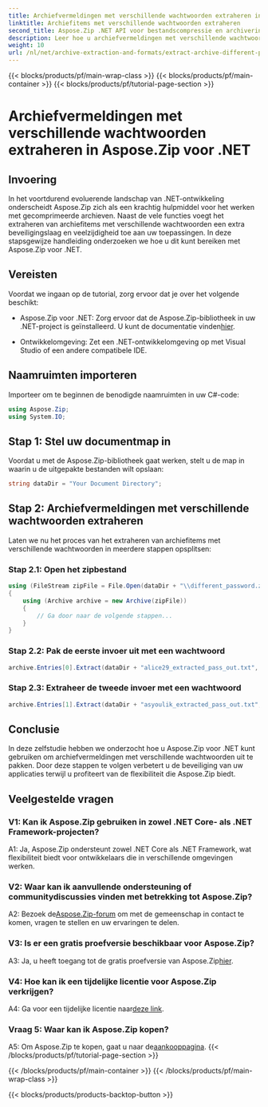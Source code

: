 ```yaml
---
title: Archiefvermeldingen met verschillende wachtwoorden extraheren in Aspose.Zip voor .NET
linktitle: Archiefitems met verschillende wachtwoorden extraheren
second_title: Aspose.Zip .NET API voor bestandscompressie en archivering
description: Leer hoe u archiefvermeldingen met verschillende wachtwoorden uitpakt in Aspose.Zip voor .NET. Verhoog de veiligheid en flexibiliteit in uw applicaties.
weight: 10
url: /nl/net/archive-extraction-and-formats/extract-archive-different-passwords/
---
```


{{< blocks/products/pf/main-wrap-class >}}
{{< blocks/products/pf/main-container >}}
{{< blocks/products/pf/tutorial-page-section >}}

# Archiefvermeldingen met verschillende wachtwoorden extraheren in Aspose.Zip voor .NET

## Invoering

In het voortdurend evoluerende landschap van .NET-ontwikkeling onderscheidt Aspose.Zip zich als een krachtig hulpmiddel voor het werken met gecomprimeerde archieven. Naast de vele functies voegt het extraheren van archiefitems met verschillende wachtwoorden een extra beveiligingslaag en veelzijdigheid toe aan uw toepassingen. In deze stapsgewijze handleiding onderzoeken we hoe u dit kunt bereiken met Aspose.Zip voor .NET.

## Vereisten

Voordat we ingaan op de tutorial, zorg ervoor dat je over het volgende beschikt:

-  Aspose.Zip voor .NET: Zorg ervoor dat de Aspose.Zip-bibliotheek in uw .NET-project is geïnstalleerd. U kunt de documentatie vinden[hier](https://reference.aspose.com/zip/net/).

- Ontwikkelomgeving: Zet een .NET-ontwikkelomgeving op met Visual Studio of een andere compatibele IDE.

## Naamruimten importeren

Importeer om te beginnen de benodigde naamruimten in uw C#-code:

```csharp
using Aspose.Zip;
using System.IO;
```

## Stap 1: Stel uw documentmap in

Voordat u met de Aspose.Zip-bibliotheek gaat werken, stelt u de map in waarin u de uitgepakte bestanden wilt opslaan:

```csharp
string dataDir = "Your Document Directory";
```

## Stap 2: Archiefvermeldingen met verschillende wachtwoorden extraheren

Laten we nu het proces van het extraheren van archiefitems met verschillende wachtwoorden in meerdere stappen opsplitsen:

### Stap 2.1: Open het zipbestand

```csharp
using (FileStream zipFile = File.Open(dataDir + "\\different_password.zip", FileMode.Open))
{
    using (Archive archive = new Archive(zipFile))
    {
        // Ga door naar de volgende stappen...
    }
}
```

### Stap 2.2: Pak de eerste invoer uit met een wachtwoord

```csharp
archive.Entries[0].Extract(dataDir + "alice29_extracted_pass_out.txt", "first_pass");
```

### Stap 2.3: Extraheer de tweede invoer met een wachtwoord

```csharp
archive.Entries[1].Extract(dataDir + "asyoulik_extracted_pass_out.txt", "second_pass");
```

## Conclusie

In deze zelfstudie hebben we onderzocht hoe u Aspose.Zip voor .NET kunt gebruiken om archiefvermeldingen met verschillende wachtwoorden uit te pakken. Door deze stappen te volgen verbetert u de beveiliging van uw applicaties terwijl u profiteert van de flexibiliteit die Aspose.Zip biedt.

## Veelgestelde vragen

### V1: Kan ik Aspose.Zip gebruiken in zowel .NET Core- als .NET Framework-projecten?

A1: Ja, Aspose.Zip ondersteunt zowel .NET Core als .NET Framework, wat flexibiliteit biedt voor ontwikkelaars die in verschillende omgevingen werken.

### V2: Waar kan ik aanvullende ondersteuning of communitydiscussies vinden met betrekking tot Aspose.Zip?

 A2: Bezoek de[Aspose.Zip-forum](https://forum.aspose.com/c/zip/37) om met de gemeenschap in contact te komen, vragen te stellen en uw ervaringen te delen.

### V3: Is er een gratis proefversie beschikbaar voor Aspose.Zip?

 A3: Ja, u heeft toegang tot de gratis proefversie van Aspose.Zip[hier](https://releases.aspose.com/).

### V4: Hoe kan ik een tijdelijke licentie voor Aspose.Zip verkrijgen?

 A4: Ga voor een tijdelijke licentie naar[deze link](https://purchase.aspose.com/temporary-license/).

### Vraag 5: Waar kan ik Aspose.Zip kopen?

 A5: Om Aspose.Zip te kopen, gaat u naar de[aankooppagina](https://purchase.aspose.com/buy).
{{< /blocks/products/pf/tutorial-page-section >}}

{{< /blocks/products/pf/main-container >}}
{{< /blocks/products/pf/main-wrap-class >}}

{{< blocks/products/products-backtop-button >}}
